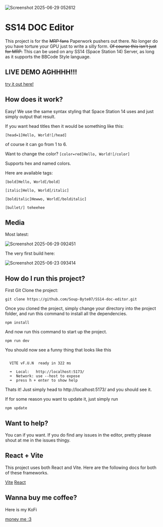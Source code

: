 

![Screenshot 2025-06-29 052612](https://github.com/user-attachments/assets/460a70c0-3b4f-4a47-b0da-378994b3fd4d)

# SS14 DOC Editor

This project is for the <del>MRP fans</del> Paperwork pushers out there. No longer do you have torture your GPU just to write
a silly form. <del>Of course this isn't just for MRP.</del> This can be used on any SS14 (Space Station 14) Server, as long as it supports
the BBCode Style language.

## LIVE DEMO AGHHHH!!!

[try it out here!](https://soup-byte07.github.io/SS14-doc-editor/)

## How does it work?

Easy! We use the same syntax styling that Space Station 14 uses and just simply output that result.

If you want head titles then it would be something like this:

``
[head=1]Hello, World![/head]
``

of course it can go from 1 to 6.

Want to change the color?
``
[color=red]Hello, World![/color]
``

Supports hex and named colors.

Here are available tags:

``
[bold]Hello, World[/bold]
``

``
[italic]Hello, World[/italic]
``

``
[bolditalic]Hewwo, World[/bolditalic]
``

``
[bullet/] teheehee
``

## Media

Most latest:

![Screenshot 2025-06-29 092451](https://github.com/user-attachments/assets/ec32c59b-2851-4d05-ac9d-8fe4f1724ec0)


The very first build here:

![Screenshot 2025-06-23 093414](https://github.com/user-attachments/assets/c177df6d-bbc5-4e07-956f-095ec567a484)

## How do I run this project?

First Git Clone the project:

`git clone https://github.com/Soup-Byte07/SS14-doc-editor.git`

Once you cloned the project, simply change your directory into the project folder,
and run this command to install all the dependencies.

`npm install`

And now run this command to start up the project.

`npm run dev`

You should now see a funny thing that looks like this

```

  VITE vF.U.N  ready in 322 ms

  ➜  Local:   http://localhost:5173/
  ➜  Network: use --host to expose
  ➜  press h + enter to show help

```

Thats it! Just simply head to http://localhost:5173/ and you should see it.

If for some reason you want to update it, just simply run

`npm update`

## Want to help?

You can if you want.
If you do find any issues in the editor, pretty please shout at me in the issues thingy.

## React + Vite

This project uses both React and Vite. Here are the following docs for both of these frameworks.

[Vite](https://vite.dev/)
[React](https://react.dev/)


## Wanna buy me coffee?

Here is my KoFi

[money me :3](https://ko-fi.com/soupbyte)


